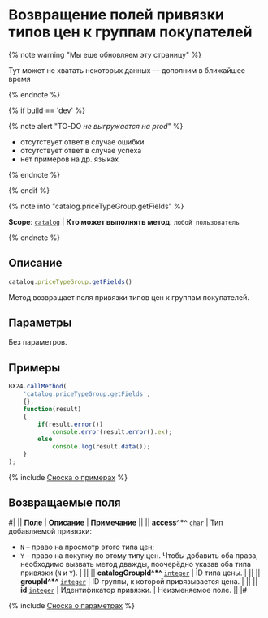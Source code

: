 # Возвращение полей привязки типов цен к группам покупателей

{% note warning "Мы еще обновляем эту страницу" %}

Тут может не хватать некоторых данных — дополним в ближайшее время

{% endnote %}

{% if build == 'dev' %}

{% note alert "TO-DO _не выгружается на prod_" %}

- отсутствует ответ в случае ошибки
- отсутствует ответ в случае успеха
- нет примеров на др. языках
  
{% endnote %}

{% endif %}

{% note info "catalog.priceTypeGroup.getFields" %}

**Scope**: [`catalog`](../../scopes/permissions.md) | **Кто может выполнять метод**: `любой пользователь`

{% endnote %}

## Описание

```js
catalog.priceTypeGroup.getFields()
```

Метод возвращает поля привязки типов цен к группам покупателей.

## Параметры

Без параметров.

## Примеры

```javascript
BX24.callMethod(
    'catalog.priceTypeGroup.getFields',
    {},
    function(result)
    {
        if(result.error())
            console.error(result.error().ex);
        else
            console.log(result.data());
    }
);
```
{% include [Сноска о примерах](../../../_includes/examples.md) %}

## Возвращаемые поля

#|
|| **Поле** | **Описание** | **Примечание** ||
|| **access^*^** 
[`char`](../../data-types.md) | Тип добавляемой привязки:
- `N` – право на просмотр этого типа цен;
- `Y` – право на покупку по этому типу цен.
Чтобы добавить оба права, необходимо вызвать метод дважды, поочерёдно указав оба типа привязки (`N` и `Y`). |  ||
|| **catalogGroupId^*^** 
[`integer`](../../data-types.md) | ID типа цены. |  ||
|| **groupId^*^** 
[`integer`](../../data-types.md) | ID группы, к которой привязывается цена. |  ||
|| **id**
[`integer`](../../data-types.md) | Идентификатор привязки. | Неизменяемое поле. ||
|#

{% include [Сноска о параметрах](../../../_includes/required.md) %}